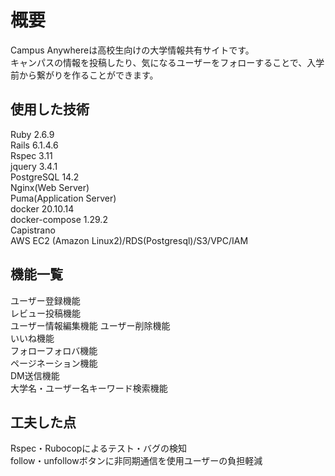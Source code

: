# 概要

Campus Anywhereは高校生向けの大学情報共有サイトです。  
キャンパスの情報を投稿したり、気になるユーザーをフォローすることで、入学前から繋がりを作ることができます。

## 使用した技術

Ruby 2.6.9  
Rails 6.1.4.6  
Rspec 3.11  
jquery 3.4.1  
PostgreSQL 14.2  
Nginx(Web Server)  
Puma(Application Server)  
docker 20.10.14  
docker-compose 1.29.2  
Capistrano  
AWS EC2 (Amazon Linux2)/RDS(Postgresql)/S3/VPC/IAM  

## 機能一覧

ユーザー登録機能  
レビュー投稿機能  
ユーザー情報編集機能 
ユーザー削除機能   
いいね機能  
フォローフォロバ機能  
ページネーション機能  
DM送信機能  
大学名・ユーザー名キーワード検索機能

## 工夫した点

Rspec・Rubocopによるテスト・バグの検知  
follow・unfollowボタンに非同期通信を使用ユーザーの負担軽減